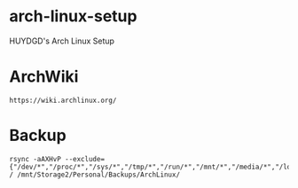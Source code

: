 # arch-linux-setup
HUYDGD's Arch Linux Setup

# ArchWiki
```https://wiki.archlinux.org/```

# Backup
```
rsync -aAXHvP --exclude={"/dev/*","/proc/*","/sys/*","/tmp/*","/run/*","/mnt/*","/media/*","/lost+found","/home/haruto/.local/share/Trash/*/","/home/haruto/Personal/Resources/Games/*/"} / /mnt/Storage2/Personal/Backups/ArchLinux/
```
